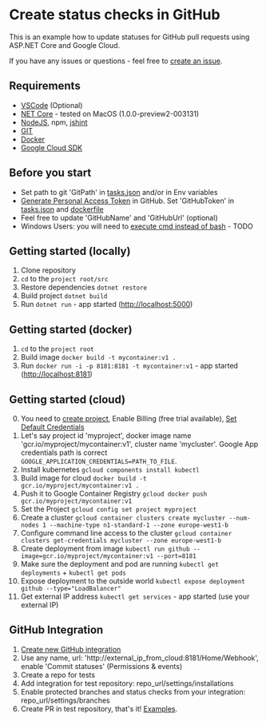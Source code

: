 # Create status checks in GitHub

This is an example how to update statuses for GitHub pull requests using ASP.NET Core and Google Cloud.

If you have any issues or questions - feel free to [create an issue](https://github.com/xferra/netcore-jshint/issues).

## Requirements
- [VSCode](https://code.visualstudio.com) (Optional)
- [NET Core](https://www.microsoft.com/net/core) - tested on MacOS (1.0.0-preview2-003131) 
- [NodeJS](https://nodejs.org/en/download/), npm, [jshint](https://www.npmjs.com/package/jshint)
- [GIT](https://git-scm.com)
- [Docker](https://www.docker.com/)
- [Google Cloud SDK](https://cloud.google.com/sdk/)

## Before you start
- Set path to git 'GitPath' in [tasks.json](https://github.com/xferra/netcore-jshint/blob/master/.vscode/launch.json#L30) and/or in Env variables
- [Generate Personal Access Token](https://github.com/settings/tokens) in GitHub. Set 'GitHubToken' in [tasks.json](https://github.com/xferra/netcore-jshint/blob/master/.vscode/launch.json#L32) and [dockerfile](https://github.com/xferra/netcore-jshint/blob/master/Dockerfile#L29)
- Feel free to update 'GitHubName' and 'GitHubUrl' (optional)
- Windows Users: you will need to [execute cmd instead of bash](https://github.com/xferra/netcore-jshint/blob/master/src/Utils/Helper.cs#L61) - TODO

## Getting started (locally)
1. Clone repository
2. `cd` to the `project root/src`
3. Restore dependencies `dotnet restore`
4. Build project `dotnet build`
5. Run `dotnet run` - app started ([http://localhost:5000](http://localhost:5000))

## Getting started (docker)
1. `cd` to the `project root`
2. Build image `docker build -t mycontainer:v1 .`
3. Run `docker run -i -p 8181:8181 -t mycontainer:v1` - app started ([http://localhost:8181](http://localhost:8181))

## Getting started (cloud)
0. You need to [create project](https://cloud.google.com/resource-manager/docs/creating-managing-projects), Enable Billing (free trial available), [Set Default Credentials](https://developers.google.com/identity/protocols/application-default-credentials)
1. Let's say project id 'myproject', docker image name 'gcr.io/myproject/mycontainer:v1', cluster name 'mycluster'. Google App credentials path is correct `GOOGLE_APPLICATION_CREDENTIALS=PATH_TO_FILE`. 
2. Install kubernetes `gcloud components install kubectl`
3. Build image for cloud `docker build -t gcr.io/myproject/mycontainer:v1 .`
4. Push it to Google Container Registry `gcloud docker push gcr.io/myproject/mycontainer:v1`
5. Set the Project `gcloud config set project myproject`
6. Create a cluster `gcloud container clusters create mycluster --num-nodes 1 --machine-type n1-standard-1 --zone europe-west1-b`
7. Configure command line access to the cluster `gcloud container clusters get-credentials mycluster --zone europe-west1-b`
8. Create deployment from image `kubectl run github --image=gcr.io/myproject/mycontainer:v1 --port=8181`
9. Make sure the deployment and pod are running `kubectl get deployments` + `kubectl get pods`
10. Expose deployment to the outside world `kubectl expose deployment github --type="LoadBalancer"`
11. Get external IP address `kubectl get services` - app started (use your external IP)

## GitHub Integration
1. [Create new GitHub integration](https://github.com/settings/integrations)
2. Use any name, url: 'http://external_ip_from_cloud:8181/Home/Webhook', enable 'Commit statuses' (Permissions & events)
3. Create a repo for tests
4. Add integration for test repository: repo_url/settings/installations
5. Enable protected branches and status checks from your integration: repo_url/settings/branches
6. Create PR in test repository, that's it! [Examples](https://github.com/xferra/xferra-Test-PR/pulls).
